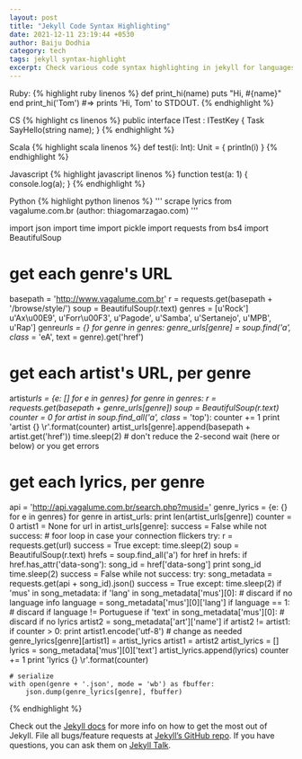 ```yaml
---
layout: post
title: "Jekyll Code Syntax Highlighting"
date: 2021-12-11 23:19:44 +0530
author: Baiju Dodhia
category: tech
tags: jekyll syntax-highlight
excerpt: Check various code syntax highlighting in jekyll for languages such as Ruby, CS, JavaScript. 
---
```


Ruby:
{% highlight ruby linenos %}
def print_hi(name)
    puts "Hi, #{name}"
end
print_hi('Tom')
#=> prints 'Hi, Tom' to STDOUT.
{% endhighlight %}

CS
{% highlight cs linenos %}
public interface ITest : ITestKey
{
    Task<string> SayHello(string name);
}
{% endhighlight %}

Scala
{% highlight scala linenos %}
def test(i: Int): Unit = {
    println(i)
}
{% endhighlight %}

Javascript
{% highlight javascript linenos %}
function test(a: 1) {
    console.log(a);
}
{% endhighlight %}

Python
{% highlight python linenos %}
'''
scrape lyrics from vagalume.com.br
(author: thiagomarzagao.com)
'''

import json
import time
import pickle
import requests
from bs4 import BeautifulSoup

# get each genre's URL

basepath = 'http://www.vagalume.com.br'
r = requests.get(basepath + '/browse/style/')
soup = BeautifulSoup(r.text)
genres = [u'Rock']
u'Ax\u00E9',
u'Forr\u00F3',
u'Pagode',
u'Samba',
u'Sertanejo',
u'MPB',
u'Rap']
genre*urls = {}
for genre in genres:
genre_urls[genre] = soup.find('a', class* = 'eA', text = genre).get('href')

# get each artist's URL, per genre

artist*urls = {e: [] for e in genres}
for genre in genres:
r = requests.get(basepath + genre_urls[genre])
soup = BeautifulSoup(r.text)
counter = 0
for artist in soup.find_all('a', class* = 'top'):
counter += 1
print 'artist {} \r'.format(counter)
artist_urls[genre].append(basepath + artist.get('href'))
time.sleep(2) # don't reduce the 2-second wait (here or below) or you get errors

# get each lyrics, per genre

api = 'http://api.vagalume.com.br/search.php?musid='
genre_lyrics = {e: {} for e in genres}
for genre in artist_urls:
print len(artist_urls[genre])
counter = 0
artist1 = None
for url in artist_urls[genre]:
success = False
while not success: # foor loop in case your connection flickers
try:
r = requests.get(url)
success = True
except:
time.sleep(2)
soup = BeautifulSoup(r.text)
hrefs = soup.find_all('a')
for href in hrefs:
if href.has_attr('data-song'):
song_id = href['data-song']
print song_id
time.sleep(2)
success = False
while not success:
try:
song_metadata = requests.get(api + song_id).json()
success = True
except:
time.sleep(2)
if 'mus' in song_metadata:
if 'lang' in song_metadata['mus'][0]: # discard if no language info
language = song_metadata['mus'][0]['lang']
if language == 1: # discard if language != Portuguese
if 'text' in song_metadata['mus'][0]: # discard if no lyrics
artist2 = song_metadata['art']['name']
if artist2 != artist1:
if counter > 0:
print artist1.encode('utf-8') # change as needed
genre_lyrics[genre][artist1] = artist_lyrics
artist1 = artist2
artist_lyrics = []
lyrics = song_metadata['mus'][0]['text']
artist_lyrics.append(lyrics)
counter += 1
print 'lyrics {} \r'.format(counter)

    # serialize
    with open(genre + '.json', mode = 'wb') as fbuffer:
        json.dump(genre_lyrics[genre], fbuffer)

{% endhighlight %}

Check out the [Jekyll docs][jekyll-docs] for more info on how to get the most out of Jekyll. File all bugs/feature requests at [Jekyll’s GitHub repo][jekyll-gh]. If you have questions, you can ask them on [Jekyll Talk][jekyll-talk].

[jekyll-docs]: http://jekyllrb.com/docs/home
[jekyll-gh]: https://github.com/jekyll/jekyll
[jekyll-talk]: https://talk.jekyllrb.com/
